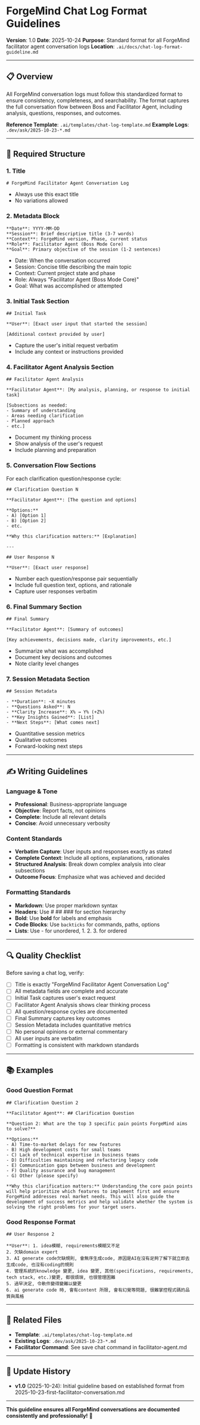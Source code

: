 # ForgeMind Chat Log Format Guidelines

**Version**: 1.0
**Date**: 2025-10-24
**Purpose**: Standard format for all ForgeMind facilitator agent conversation logs
**Location**: `.ai/docs/chat-log-format-guideline.md`

---

## 📋 Overview

All ForgeMind conversation logs must follow this standardized format to ensure consistency, completeness, and searchability. The format captures the full conversation flow between Boss and Facilitator Agent, including analysis, questions, responses, and outcomes.

**Reference Template**: `.ai/templates/chat-log-template.md`
**Example Logs**: `.dev/ask/2025-10-23-*.md`

---

## 📝 Required Structure

### 1. Title
```
# ForgeMind Facilitator Agent Conversation Log
```
- Always use this exact title
- No variations allowed

### 2. Metadata Block
```
**Date**: YYYY-MM-DD
**Session**: Brief descriptive title (3-7 words)
**Context**: ForgeMind version, Phase, current status
**Role**: Facilitator Agent (Boss Mode Core)
**Goal**: Primary objective of the session (1-2 sentences)
```
- Date: When the conversation occurred
- Session: Concise title describing the main topic
- Context: Current project state and phase
- Role: Always "Facilitator Agent (Boss Mode Core)"
- Goal: What was accomplished or attempted

### 3. Initial Task Section
```
## Initial Task

**User**: [Exact user input that started the session]

[Additional context provided by user]
```
- Capture the user's initial request verbatim
- Include any context or instructions provided

### 4. Facilitator Agent Analysis Section
```
## Facilitator Agent Analysis

**Facilitator Agent**: [My analysis, planning, or response to initial task]

[Subsections as needed:
- Summary of understanding
- Areas needing clarification
- Planned approach
- etc.]
```
- Document my thinking process
- Show analysis of the user's request
- Include planning and preparation

### 5. Conversation Flow Sections

For each clarification question/response cycle:

```
## Clarification Question N

**Facilitator Agent**: [The question and options]

**Options:**
- A) [Option 1]
- B) [Option 2]
- etc.

**Why this clarification matters:** [Explanation]

---

## User Response N

**User**: [Exact user response]
```

- Number each question/response pair sequentially
- Include full question text, options, and rationale
- Capture user responses verbatim

### 6. Final Summary Section
```
## Final Summary

**Facilitator Agent**: [Summary of outcomes]

[Key achievements, decisions made, clarity improvements, etc.]
```
- Summarize what was accomplished
- Document key decisions and outcomes
- Note clarity level changes

### 7. Session Metadata Section
```
## Session Metadata

- **Duration**: ~X minutes
- **Questions Asked**: N
- **Clarity Increase**: X% → Y% (+Z%)
- **Key Insights Gained**: [List]
- **Next Steps**: [What comes next]
```
- Quantitative session metrics
- Qualitative outcomes
- Forward-looking next steps

---

## ✍️ Writing Guidelines

### Language & Tone
- **Professional**: Business-appropriate language
- **Objective**: Report facts, not opinions
- **Complete**: Include all relevant details
- **Concise**: Avoid unnecessary verbosity

### Content Standards
- **Verbatim Capture**: User inputs and responses exactly as stated
- **Complete Context**: Include all options, explanations, rationales
- **Structured Analysis**: Break down complex analysis into clear subsections
- **Outcome Focus**: Emphasize what was achieved and decided

### Formatting Standards
- **Markdown**: Use proper markdown syntax
- **Headers**: Use # ## ### for section hierarchy
- **Bold**: Use **bold** for labels and emphasis
- **Code Blocks**: Use `backticks` for commands, paths, options
- **Lists**: Use - for unordered, 1. 2. 3. for ordered

---

## 🔍 Quality Checklist

Before saving a chat log, verify:

- [ ] Title is exactly "ForgeMind Facilitator Agent Conversation Log"
- [ ] All metadata fields are complete and accurate
- [ ] Initial Task captures user's exact request
- [ ] Facilitator Agent Analysis shows clear thinking process
- [ ] All question/response cycles are documented
- [ ] Final Summary captures key outcomes
- [ ] Session Metadata includes quantitative metrics
- [ ] No personal opinions or external commentary
- [ ] All user inputs are verbatim
- [ ] Formatting is consistent with markdown standards

---

## 📚 Examples

### Good Question Format
```
## Clarification Question 2

**Facilitator Agent**: ## Clarification Question

**Question 2: What are the top 3 specific pain points ForgeMind aims to solve?**

**Options:**
- A) Time-to-market delays for new features
- B) High development costs for small teams
- C) Lack of technical expertise in business teams
- D) Difficulties maintaining and refactoring legacy code
- E) Communication gaps between business and development
- F) Quality assurance and bug management
- G) Other (please specify)

**Why this clarification matters:** Understanding the core pain points will help prioritize which features to implement first and ensure ForgeMind addresses real market needs. This will also guide the development of success metrics and help validate whether the system is solving the right problems for your target users.
```

### Good Response Format
```
## User Response 2

**User**: 1. idea模糊, requirements模糊又不足
2. 欠缺domain expert
3. AI generate code欠缺規則, 會無序生成code, 原因是AI在沒有足夠了解下就立即去生成code, 也沒有coding的規則
4. 管理系統的knowledge 變更, idea 變更, 其他(specifications, requirements, tech stack, etc.)變更, 都很煩瑣, 也很管理困難
5. 過早決定, 令軟件變得變難以變更
6. ai generate code 時, 會有content 所限, 會有幻覺等問題, 很難掌控程式碼的品質與風格
```

---

## 🔗 Related Files

- **Template**: `.ai/templates/chat-log-template.md`
- **Existing Logs**: `.dev/ask/2025-10-23-*.md`
- **Facilitator Command**: See save chat command in facilitator-agent.md

---

## 📝 Update History

- **v1.0** (2025-10-24): Initial guideline based on established format from 2025-10-23-first-facilitator-conversation.md

---

**This guideline ensures all ForgeMind conversations are documented consistently and professionally!** 🎯